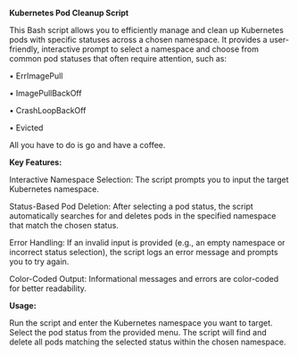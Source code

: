 **Kubernetes Pod Cleanup Script**

This Bash script allows you to efficiently manage and clean up Kubernetes pods with specific statuses across a chosen namespace. It provides a user-friendly, interactive prompt to select a namespace and choose from common pod statuses that often require attention, such as:

•	ErrImagePull

•	ImagePullBackOff

•	CrashLoopBackOff

•	Evicted

All you have to do is go and have a coffee.

**Key Features:**

Interactive Namespace Selection: The script prompts you to input the target Kubernetes namespace.

Status-Based Pod Deletion: After selecting a pod status, the script automatically searches for and deletes pods in the specified namespace that match the chosen status.

Error Handling: If an invalid input is provided (e.g., an empty namespace or incorrect status selection), the script logs an error message and prompts you to try again.

Color-Coded Output: Informational messages and errors are color-coded for better readability.

**Usage:**

Run the script and enter the Kubernetes namespace you want to target.
Select the pod status from the provided menu.
The script will find and delete all pods matching the selected status within the chosen namespace.
